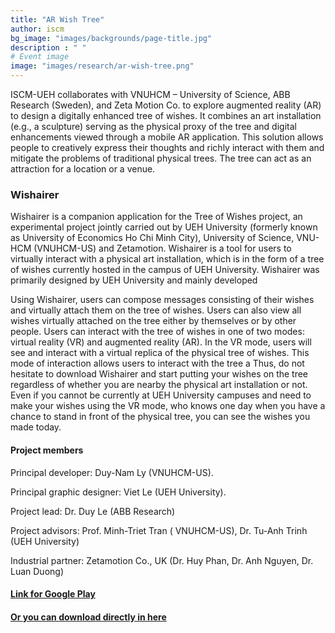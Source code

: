 ```yaml
---
title: "AR Wish Tree"
author: iscm
bg_image: "images/backgrounds/page-title.jpg"
description : " "
# Event image
image: "images/research/ar-wish-tree.png"
---
```


ISCM-UEH collaborates with VNUHCM – University of Science, ABB Research (Sweden), and Zeta Motion Co. to explore augmented reality (AR) to design a digitally enhanced tree of wishes. It combines an art installation (e.g., a sculpture) serving as the physical proxy of the tree and digital enhancements viewed through a mobile AR application. This solution allows people to creatively express their thoughts and richly interact with them and mitigate the problems of traditional physical trees. The tree can act as an attraction for a location or a venue. 

### Wishairer

Wishairer is a companion application for the Tree of Wishes project, an experimental project jointly carried out by UEH University (formerly known as University of Economics Ho Chi Minh City), University of Science, VNU-HCM (VNUHCM-US) and Zetamotion. Wishairer is a tool for users to virtually interact with a physical art installation, which is in the form of a tree of wishes currently hosted in the campus of UEH University. Wishairer was primarily designed by UEH University and mainly developed

Using Wishairer, users can compose messages consisting of their wishes and virtually attach them on the tree of wishes. Users can also view all wishes virtually attached on the tree either by themselves or by other people. Users can interact with the tree of wishes in one of two modes: virtual reality (VR) and augmented reality (AR). In the VR mode, users will see and interact with a virtual replica of the physical tree of wishes. This mode of interaction allows users to interact with the tree a
Thus, do not hesitate to download Wishairer and start putting your wishes on the tree regardless of whether you are nearby the physical art installation or not. Even if you cannot be currently at UEH University campuses and need to make your wishes using the VR mode, who knows one day when you have a chance to stand in front of the physical tree, you can see the wishes you made today.

#### Project members
Principal developer: Duy-Nam Ly (VNUHCM-US).

Principal graphic designer: Viet Le (UEH University).

Project lead: Dr. Duy Le (ABB Research)

Project advisors: Prof. Minh-Triet Tran ( VNUHCM-US), Dr. Tu-Anh Trinh (UEH University)

Industrial partner: Zetamotion Co., UK (Dr. Huy Phan, Dr. Anh Nguyen, Dr. Luan Duong)

#### [Link for Google Play](https://play.google.com/store/apps/details?id=com.UEH.Wishairer&fbclid=IwAR3EjktsryWWdGEk3cu_1Cj26a5N_7hvo_HsdMt2krxfG4IfELdd8Md0zHM)

#### [Or you can download directly in here](https://drive.google.com/file/d/1D2IgzW1TtHlWYYHK35c9okgGLylm855t/view?usp=sharing)